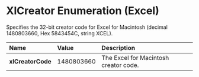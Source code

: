 
# XlCreator Enumeration (Excel)

Specifies the 32-bit creator code for Excel for Macintosh (decimal 1480803660, Hex 5843454C, string XCEL).



|**Name**|**Value**|**Description**|
|:-----|:-----|:-----|
|**xlCreatorCode**|1480803660|The Excel for Macintosh creator code.|
